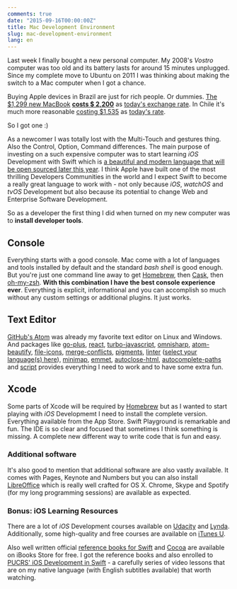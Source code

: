 ```yaml
---
comments: true
date: "2015-09-16T00:00:00Z"
title: Mac Development Environment
slug: mac-development-environment
lang: en
---
```


Last week I finally bought a new personal computer. My 2008's _Vostro_ computer was too old and its battery lasts for around 15 minutes unplugged. Since my complete move to Ubuntu on 2011 I was thinking about making the switch to a Mac computer when I got a chance.

Buying Apple devices in Brazil are just for rich people. Or dummies. [The $1,299 new MacBook](http://www.apple.com/shop/buy-mac/macbook) __[costs $ 2,200](http://www.apple.com/br/shop/buy-mac/macbook)__ as [today's exchange rate](https://www.google.com/search?q=8499%20brl%20in%20usd&rct=j). In Chile it's much more reasonable [costing $1,535](http://www.maconline.com/catalogo/859-New_MacBook.html) as [today's rate](https://www.google.com/search?safe=off&q=1049990%20clp%20in%20usd&rct=j).

So I got one :)

As a newcomer I was totally lost with the Multi-Touch and gestures thing. Also the Control, Option, Command differences. The main purpose of investing on a such expensive computer was to start learning _iOS_ Development with Swift which is [a beautiful and modern language that will be open sourced later this year](https://developer.apple.com/swift/blog/?id=29). I think Apple have built one of the most thrilling Developers Communities in the world and I expect Swift to become a really great language to work with - not only because _iOS_, _watchOS_ and _tvOS_ Development but also because its potential to change Web and Enterprise Software Development.

So as a developer the first thing I did when turned on my new computer was to **install developer tools**.

## Console

Everything starts with a good console. Mac come with a lot of languages and tools installed by default and the  standard _bash shell_ is good enough. But you're just one command line away to get [Homebrew](http://brew.sh/), then [Cask](http://caskroom.io/), then [oh-my-zsh](http://ohmyz.sh/). **With this combination I have the best console experience ever**. Everything is explicit, informational and you can accomplish so much without any custom settings or additional plugins. It just works.

## Text Editor

[GitHub's Atom](https://atom.io/) was already my favorite text editor on Linux and Windows. And packages like [go-plus](https://atom.io/packages/go-plus), [react](https://atom.io/packages/react), [turbo-javascript](https://atom.io/packages/turbo-javascript), [omnisharp](https://atom.io/packages/omnisharp-atom), [atom-beautify](https://atom.io/packages/atom-beautify), [file-icons](https://atom.io/packages/file-icons), [merge-conflicts](https://atom.io/packages/merge-conflicts), [pigments](https://atom.io/packages/pigments), [linter](https://atom.io/packages/linter) ([select your language(s) here](https://atomlinter.github.io)), [minimap](https://atom.io/packages/minimap), [emmet](https://atom.io/packages/emmet), [autoclose-html](https://atom.io/packages/autoclose-html), [autocomplete-paths](https://atom.io/packages/autocomplete-paths) and [script](https://atom.io/packages/script) provides everything I need to work and to have some extra fun.

## Xcode

Some parts of Xcode will be required by [Homebrew](http://brew.sh/) but as I wanted to start playing with _iOS_ Developmemt I need to install the complete version. Everything available from the App Store. Swift Playground is remarkable and fun. The IDE is so clear and focused that sometimes I think something is missing. A complete new different way to write code that is fun and easy.

### Additional software

It's also good to mention that additional software are also vastly available. It comes with Pages, Keynote and Numbers but you can also install [LibreOffice](http://www.libreoffice.org/download/libreoffice-fresh/) which is really well crafted for OS X. Chrome, Skype and Spotify (for my long programming sessions) are available as expected.

### Bonus: iOS Learning Resources

There are a lot of _iOS_ Development courses available on [Udacity](https://www.udacity.com/courses/ios) and [Lynda](http://www.lynda.com/search?q=ios). Additionally, some high-quality and free courses are available on [iTunes U](https://itunes.apple.com/app/itunes-u/id490217893?mt=8).

Also well written official [reference books for Swift](https://itunes.apple.com/book/swift-programming-language/id881256329?mt=11) and [Cocoa](https://itunes.apple.com/book/using-swift-cocoa-objective/id888894773?mt=11) are available on iBooks Store for free. I got the reference books and also enrolled to [PUCRS' iOS Development in Swift]( https://itunes.apple.com/course/ios-development-in-swift/id949983067) - a carefully series of video lessons that are on my native language (with English subtitles available) that worth watching.
